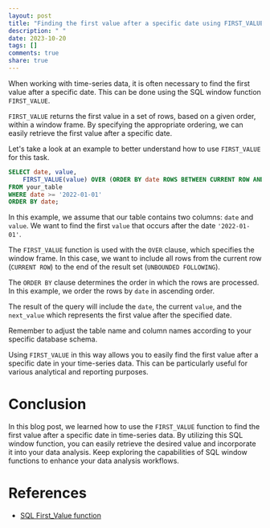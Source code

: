 ```yaml
---
layout: post
title: "Finding the first value after a specific date using FIRST_VALUE"
description: " "
date: 2023-10-20
tags: []
comments: true
share: true
---
```


When working with time-series data, it is often necessary to find the first value after a specific date. This can be done using the SQL window function `FIRST_VALUE`.

`FIRST_VALUE` returns the first value in a set of rows, based on a given order, within a window frame. By specifying the appropriate ordering, we can easily retrieve the first value after a specific date.

Let's take a look at an example to better understand how to use `FIRST_VALUE` for this task.

```sql
SELECT date, value,
    FIRST_VALUE(value) OVER (ORDER BY date ROWS BETWEEN CURRENT ROW AND UNBOUNDED FOLLOWING) AS next_value
FROM your_table
WHERE date >= '2022-01-01'
ORDER BY date;
```
In this example, we assume that our table contains two columns: `date` and `value`. We want to find the first `value` that occurs after the date `'2022-01-01'`.

The `FIRST_VALUE` function is used with the `OVER` clause, which specifies the window frame. In this case, we want to include all rows from the current row (`CURRENT ROW`) to the end of the result set (`UNBOUNDED FOLLOWING`).

The `ORDER BY` clause determines the order in which the rows are processed. In this example, we order the rows by `date` in ascending order.

The result of the query will include the `date`, the current `value`, and the `next_value` which represents the first value after the specified date.

Remember to adjust the table name and column names according to your specific database schema.

Using `FIRST_VALUE` in this way allows you to easily find the first value after a specific date in your time-series data. This can be particularly useful for various analytical and reporting purposes.

# Conclusion

In this blog post, we learned how to use the `FIRST_VALUE` function to find the first value after a specific date in time-series data. By utilizing this SQL window function, you can easily retrieve the desired value and incorporate it into your data analysis. Keep exploring the capabilities of SQL window functions to enhance your data analysis workflows.

# References
- [SQL First_Value function](https://www.sqlservertutorial.net/sql-server-window-functions/sql-server-first_value-function/)